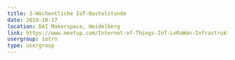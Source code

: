 ```yaml
---
title: 2-Wöchentliche IoT-Bastelstunde
date: 2019-10-17
location: DAI Makerspace, Heidelberg
link: https://www.meetup.com/Internet-of-Things-IoT-LoRaWan-Infrastruktur-4-RheinNeckar/events/htcqhqyznbwb/
usergroup: iotrn
type: usergroup
---
```

